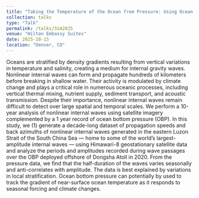 ```yaml
---
title: "Taking the Temperature of the Ocean from Pressure: Using Ocean Bottom Pressure Measurements of Internal Waves in the South China Sea to Track the Annual Cycle of Sea State"
collection: talks
type: "Talk"
permalink: /talks/SSA2025
venue: "Hilton Embassy Suites"
date: 2025-10-15
location: "Denver, CO"
---
```


Oceans are stratified by density gradients resulting from vertical variations in temperature and salinity, creating a medium for internal gravity waves. Nonlinear internal waves can form and propagate hundreds of kilometers before breaking in shallow water. Their activity is modulated by climate change and plays a critical role in numerous oceanic processes, including vertical thermal mixing, nutrient supply, sediment transport, and acoustic transmission. Despite their importance, nonlinear internal waves remain difficult to detect over large spatial and temporal scales. We perform a 10-year analysis of nonlinear internal waves using satellite imagery complemented by a 1 year record of ocean bottom pressure (OBP). In this study, we (1) generate a decade-long dataset of propagation speeds and back azimuths of nonlinear internal waves generated in the eastern Luzon Strait of the South China Sea — home to some of the world’s largest-amplitude internal waves — using Himawari-8 geostationary satellite data and analyze the periods and amplitudes recorded during wave passages over the OBP deployed offshore of Dongsha Atoll in 2020. From the pressure data, we find that the half-duration of the waves varies seasonally and anti-correlates with amplitude. The data is best explained by variations in local stratification. Ocean bottom pressure can potentially by used to track the gradient of near-surface ocean temperature as it responds to seasonal forcing and climate changes. 
